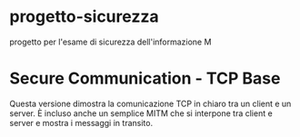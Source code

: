 # progetto-sicurezza
progetto per l'esame di sicurezza dell'informazione M

# Secure Communication - TCP Base

Questa versione dimostra la comunicazione TCP in chiaro tra un client e un server.
È incluso anche un semplice MITM che si interpone tra client e server e mostra i messaggi in transito.

